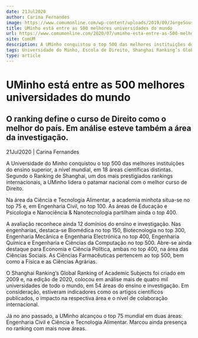 ```yaml
---
date: 21Jul2020
author: Carina Fernandes
image: https://www.comumonline.com/wp-content/uploads/2019/09/JorgeSousa_Campus2-1500x1000.jpg
title: UMinho está entre as 500 melhores universidades do mundo
url: https://www.comumonline.com/2020/07/uminho-esta-entre-as-500-melhores-universidades-do-mundo/
site: ComUM
description: A UMinho conquistou o top 500 das melhores instituições do ensino superior, a nível mundial, em 18 áreas científicas distintas.
tags: Universidade do Minho, Escola de Direito, Shanghai Ranking’s Global Ranking of Academic Subjects
type: article
---
```



# UMinho está entre as 500 melhores universidades do mundo

## O ranking define o curso de Direito como o melhor do país. Em análise esteve também a área da investigação.

21Jul2020 | Carina Fernandes

A Universidade do Minho conquistou o top 500 das melhores instituições do ensino superior, a nível mundial, em 18 áreas científicas distintas. Segundo o Ranking de Shanghai, um dos mais prestigiados rankings internacionais, a UMinho lidera o patamar nacional com o melhor curso de Direito.

Na área da Ciência e Tecnologia Alimentar, a academia minhota situa-se no top 75 e, em Engenharia Civil, no top 100. As áreas de Educação e Psicologia e Nanociência & Nanotecnologia partilham ainda o top 400.

A avaliação reconhece ainda 12 domínios do ensino e investigação. Nas engenharias, destaca-se Biomédica no top 150, Biotecnologia no top 300, Engenharia Mecânica e Engenharia Electrónica no top 400, Engenharia Química e Engenharia e Ciências da Computação no top 500. Abre-se ainda destaque para Economia e Ciência Política, ambas no top 400, na área das Ciências Sociais. As Ciências Farmacêuticas pertencem ao top 500, bem como a Física e as Ciências Agrárias.

O Shanghai Ranking’s Global Ranking of Academic Subjects foi criado em 2009 e, na edição de 2020, colocou em análise mais de quatro mil universidades de todo o mundo, em 54 áreas do ensino e investigação. Em consideração, estiveram indicadores como os artigos científicos publicados, o impacto na respectiva área e o nível de colaboração internacional.

Já no ano passado, a UMinho alcançou o top 75 mundial em duas áreas: Engenharia Civil e Ciência e Tecnologia Alimentar. Marcou ainda presença no ranking com mais nove áreas.

